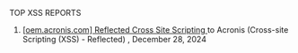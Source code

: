 TOP XSS REPORTS

1. [[oem.acronis.com] Reflected Cross Site Scripting ](https://hackerone.com/reports/2038943) to Acronis (Cross-site Scripting (XSS) - Reflected) , December 28, 2024
